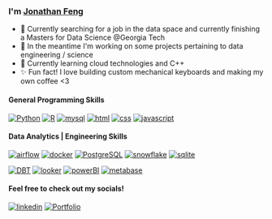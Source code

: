 ### I'm [Jonathan Feng](https://jaytar0.github.io/)


- 💬 Currently searching for a job in the data space and currently finishing a Masters for Data Science @Georgia Tech
- 🔭 In the meantime I'm working on some projects pertaining to data engineering / science
- 🌱 Currently learning cloud technologies and C++
- ✨ Fun fact! I love building custom mechanical keyboards and making my own coffee <3


#### General Programming Skills

[![Python](https://img.shields.io/badge/Python-blue?style=for-the-badge&logo=Python&logoColor=yellow)](https://)
[![R](https://img.shields.io/badge/R-grey?style=for-the-badge&logo=r&logoColor=blue)](https://)
[![mysql](https://img.shields.io/badge/mysql-teal?style=for-the-badge&logo=mysql&logoColor=white)](https://)
[![html](https://img.shields.io/badge/html-orange?style=for-the-badge&logo=html5&logoColor=white)](https://)
[![css](https://img.shields.io/badge/css-red?style=for-the-badge&logo=css3&logoColor=white)](https://)
[![javascript](https://img.shields.io/badge/javascript-yellow?style=for-the-badge&logo=javascript&logoColor=white)](https://)



#### Data Analytics | Engineering Skills

[![airflow](https://img.shields.io/badge/airflow-grey?style=for-the-badge&logo=apache+airflow)](https://)
[![docker](https://img.shields.io/badge/docker-blue?style=for-the-badge&logo=docker&logoColor=white)](https://)
[![PostgreSQL](https://img.shields.io/badge/PostgreSQL-lightblue?style=for-the-badge&logo=postgresql)](https://)
[![snowflake](https://img.shields.io/badge/snowflake-white?style=for-the-badge&logo=snowflake)](https://)
[![sqlite](https://img.shields.io/badge/sqlite-teal?style=for-the-badge&logo=sqlite)](https://)

[![DBT](https://img.shields.io/badge/DBT-white?style=for-the-badge&logo=dbt&logoColor=orange)](https://)
[![looker](https://img.shields.io/badge/looker-6441a5?style=for-the-badge&logo=looker&logoColor=white)](https://)
[![powerBI](https://img.shields.io/badge/powerBI-yellow?style=for-the-badge&logo=powerbi&logoColor=white)](https://)
[![metabase](https://img.shields.io/badge/metabase-white?style=for-the-badge&logo=metabase)](https://)

#### Feel free to check out my socials!

[![linkedin](https://img.shields.io/badge/linkedin-grey?style=for-the-badge&logo=linkedin&logoColor=blue)](https://www.linkedin.com/in/j-feng/)
[![Portfolio](https://img.shields.io/badge/Portfolio-6441a5?style=for-the-badge&logo=microsoftedge&logoColor=taro)](https://jaytar0.github.io/)
